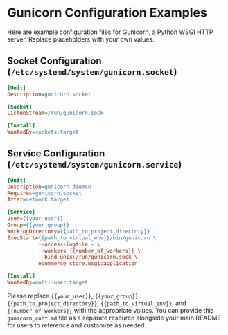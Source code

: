 # Gunicorn Configuration Examples

Here are example configuration files for Gunicorn, a Python WSGI HTTP server. Replace placeholders with your own values.

## Socket Configuration (`/etc/systemd/system/gunicorn.socket`)

```ini
[Unit]
Description=gunicorn socket

[Socket]
ListenStream=/run/gunicorn.sock

[Install]
WantedBy=sockets.target
```

## Service Configuration (`/etc/systemd/system/gunicorn.service`)
```ini
[Unit]
Description=gunicorn daemon
Requires=gunicorn.socket
After=network.target

[Service]
User={{your_user}}
Group={{your_group}}
WorkingDirectory={{path_to_project_directory}}
ExecStart={{path_to_virtual_env}}/bin/gunicorn \
          --access-logfile - \
          --workers {{number_of_workers}} \
          --bind unix:/run/gunicorn.sock \
          ecommerce_store.wsgi:application

[Install]
WantedBy=multi-user.target
```

Please replace `{{your_user}}`, `{{your_group}}`, `{{path_to_project_directory}}`, `{{path_to_virtual_env}}`, and `{{number_of_workers}}` with the appropriate values. You can provide this `gunicorn_conf.md` file as a separate resource alongside your main README for users to reference and customize as needed.
